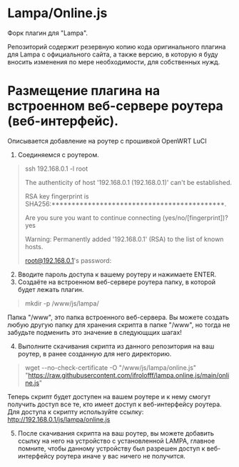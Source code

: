 # Lampa/Online.js
Форк плагин для "Lampa".

Репозиторий содержит резервную копию кода оригинального плагина для Lampa с официального сайта, а также версию, в которую я буду вносить изменения по мере необходимости, для собственных нужд.

# Размещение плагина на встроенном веб-сервере роутера (веб-интерфейс).

Описывается добавление на роутер с прошивкой OpenWRT LuCI

1. Соединяемся с роутером.

> ssh 192.168.0.1 -l root
> 
> The authenticity of host '192.168.0.1 (192.168.0.1)' can't be established.
> 
> RSA key fingerprint is SHA256:*******************************************.
> 
> Are you sure you want to continue connecting (yes/no/[fingerprint])? yes
> 
> Warning: Permanently added '192.168.0.1' (RSA) to the list of known hosts.
> 
> root@192.168.0.1's password:

2. Вводите пароль доступа к вашему роутеру и нажимаете ENTER.
3. Создаёте на встроенном веб-сервере роутера папку, в которой будет лежать плагин.

> mkdir -p /www/js/lampa/

Папка "/www", это папка встроенного веб-сервера.
Вы можете создать любую другую папку для хранения скрипта в папке "/www", но тогда не забудьте подменить это значение в следующщих шагах!

4. Выполните скачивания скрипта из данного репозитория на ваш роутер, в ранее созданную для него директорию.

> wget --no-check-certificate -O "/www/js/lampa/online.js" "https://raw.githubusercontent.com/ifrolofff/lampa.online.js/main/online.js"

Теперь скрипт будет доступен на вашем роутере и к нему смогут получить доступ все те, кто имеет доступ к веб-интерфейсу роутера.
Для доступа к скрипту используйте ссылку: http://192.168.0.1/js/lampa/online.js

5. После скачивания скрипта на ваш роутер, вы можете добавить ссылку на него на устройство с установленной LAMPA, главное помните, чтобы данному устройству был разрешен доступ к веб-интерфейсу роутера иначе у вас ничего не получится.
